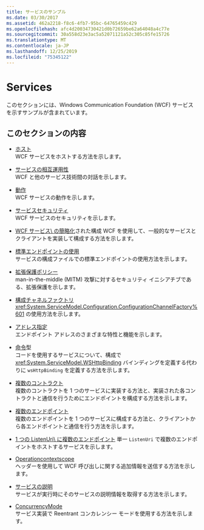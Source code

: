 ```yaml
---
title: サービスのサンプル
ms.date: 03/30/2017
ms.assetid: 462a2218-f8c6-4fb7-95bc-64765459c429
ms.openlocfilehash: afc4d20034730421d0b72659be62a64048a4c77e
ms.sourcegitcommit: 30a558d23e3ac5a52071121a52c305c85fe15726
ms.translationtype: MT
ms.contentlocale: ja-JP
ms.lasthandoff: 12/25/2019
ms.locfileid: "75345122"
---
```

# <a name="services"></a>Services

このセクションには、Windows Communication Foundation (WCF) サービスを示すサンプルが含まれています。

## <a name="in-this-section"></a>このセクションの内容

- [ホスト](../../../../docs/framework/wcf/feature-details/hosting.md)\
WCF サービスをホストする方法を示します。

- [サービスの相互運用性](service-interoperability.md)\
WCF と他のサービス技術間の対話を示します。

- [動作](behaviors.md)\
WCF サービスの動作を示します。

- [サービスセキュリティ](service-security.md)\
WCF サービスのセキュリティを示します。

- [WCF サービス\ の簡略化](simplified-configuration-for-wcf-services.md)された構成
WCF を使用して、一般的なサービスとクライアントを実装して構成する方法を示します。

- [標準エンドポイントの使用](usage-of-standard-endpoints.md)\
サービスの構成ファイルでの標準エンドポイントの使用方法を示します。

- [拡張保護ポリシー](extended-protection-policy.md)\
man-in-the-middle (MITM) 攻撃に対するセキュリティ イニシアチブである、拡張保護を示します。

- [構成チャネルファクトリ](configuration-channel-factory.md)\
<xref:System.ServiceModel.Configuration.ConfigurationChannelFactory%601> の使用方法を示します。

- [アドレス指定](addressing.md)\
エンドポイント アドレスのさまざまな特性と機能を示します。

- [命令](imperative.md)型\
コードを使用するサービスについて、構成で <xref:System.ServiceModel.WSHttpBinding> バインディングを定義する代わりに `wsHttpBinding` を定義する方法を示します。

- [複数のコントラクト](multiple-contracts.md)\
複数のコントラクトを 1 つのサービスに実装する方法と、実装された各コントラクトと通信を行うためにエンドポイントを構成する方法を示します。

- [複数のエンドポイント](multiple-endpoints.md)\
複数のエンドポイントを 1 つのサービスに構成する方法と、クライアントから各エンドポイントと通信を行う方法を示します。

- [1 つの ListenUri\ に複数のエンドポイント](multiple-endpoints-at-a-single-listenuri.md)
単一 `ListenUri` で複数のエンドポイントをホストするサービスを示します。

- [Operationcontextscope](operationcontextscope.md)\
ヘッダーを使用して WCF 呼び出しに関する追加情報を送信する方法を示します。

- [サービスの説明](service-description.md)\
サービスが実行時にそのサービスの説明情報を取得する方法を示します。

- [ConcurrencyMode](concurrencymode-reentrant.md)\
サービス実装で Reentrant コンカレンシー モードを使用する方法を示します。
